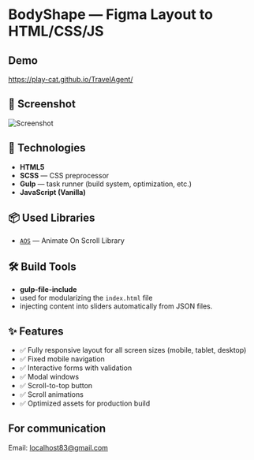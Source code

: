 # BodyShape — Figma Layout to HTML/CSS/JS

## Demo

https://play-cat.github.io/TravelAgent/

## 📸 Screenshot

![Screenshot](https://github.com/play-cat/BodyShape/raw/master/screenshot.jpg)

## 🔧 Technologies

- **HTML5**
- **SCSS** — CSS preprocessor
- **Gulp** — task runner (build system, optimization, etc.)
- **JavaScript (Vanilla)**

## 📦 Used Libraries

- [`AOS`](https://michalsnik.github.io/aos/) — Animate On Scroll Library

## 🛠 Build Tools

- **gulp-file-include**
- used for modularizing the `index.html` file
- injecting content into sliders automatically from JSON files.

## ✨ Features

- ✅ Fully responsive layout for all screen sizes (mobile, tablet, desktop)
- ✅ Fixed mobile navigation
- ✅ Interactive forms with validation
- ✅ Modal windows
- ✅ Scroll-to-top button
- ✅ Scroll animations
- ✅ Optimized assets for production build

## For communication

Email: [localhost83@gmail.com](mailto:localhost83@gmail.com)
